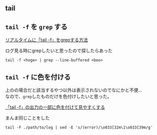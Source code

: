 tail
---

## `tail -f` を `grep` する

[リアルタイムに「tail -f」をgrepする方法](https://qiita.com/naotarou/items/ee2afc15804e37129c2d)

ログ見る時にgrepしたいと思ったので探したらあった

```
tail -f <hoge> | grep --line-buffered <boo>
```

## `tail -f` に色を付ける

上のの場合だと該当するやつ以外は表示されないのでなにかと不便…  
なので、`grep`したものだけを色付けしたいと思った。

[「tail -f」の出力の一部に色を付けて見やすくする](https://did2memo.net/2017/05/06/linux-tail-f-color/)

まんま同じことをした

```
tail -F ./path/to/log | sed -E 's/(error)/\o033[32m\1\o033[39m/g'
